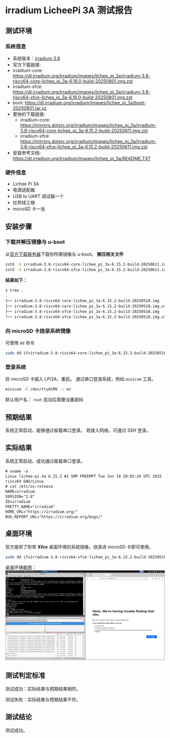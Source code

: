 # irradium LicheePi 3A 测试报告

## 测试环境

### 系统信息
- 系统版本：[irradium 3.8](https://irradium.org/)
-  官方下载链接:
  - irradium-core: <https://dl.irradium.org/irradium/images/lichee_pi_3a/irradium-3.8-riscv64-core-lichee_pi_3a-6.16.0-build-20250801.img.zst>
  - irradium-xfce: <https://dl.irradium.org/irradium/images/lichee_pi_3a/irradium-3.8-riscv64-xfce-lichee_pi_3a-6.16.0-build-20250801.img.zst>
  - boot: <https://dl.irradium.org/irradium/images/lichee_pi_3a/boot-20250801.tar.xz>
- 更快的下载链接:
  - irradium-core: <https://mirrors.dotsrc.org/irradium/images/lichee_pi_3a/irradium-3.8-riscv64-core-lichee_pi_3a-6.15.2-build-20250611.img.zst>
  - irradium-xfce: <https://mirrors.dotsrc.org/irradium/images/lichee_pi_3a/irradium-3.8-riscv64-xfce-lichee_pi_3a-6.15.2-build-20250611.img.zst>
- 安装参考文档: <https://dl.irradium.org/irradium/images/lichee_pi_3a/README.TXT>

### 硬件信息
- Lichee Pi 3A
- 电源适配器
- USB to UART 调试器一个
- 杜邦线三根
- microSD 卡一张

## 安装步骤

### 下载并解压镜像与 u-boot
从[官方下载服务器](https://dl.irradium.org/irradium/images/lichee_pi_3a/)下载你所需镜像与 u-boot。
**解压相关文件**
```bash
zstd -d irradium-3.8-riscv64-core-lichee_pi_3a-6.15.2-build-20250611.img.zst
zstd -d irradium-3.8-riscv64-xfce-lichee_pi_3a-6.15.2-build-20250611.img.zst
```

**结果如下：**
```bash
❯ tree .
.
├── irradium-3.8-riscv64-core-lichee_pi_3a-6.15.2-build-20250510.img
├── irradium-3.8-riscv64-core-lichee_pi_3a-6.15.2-build-20250510.img.zst
├── irradium-3.8-riscv64-xfce-lichee_pi_3a-6.15.2-build-20250510.img
└── irradium-3.8-riscv64-xfce-lichee_pi_3a-6.15.2-build-20250510.img.zst
```

### 向 microSD 卡烧录系统镜像
可使用 `dd` 命令
```bash
sudo dd if=irradium-3.8-riscv64-core-lichee_pi_3a-6.15.2-build-20250510.img of=/dev/mmcblk0 bs=1M
```

### 登录系统
将 microSD 卡插入 LPi3A，重启。
通过串口登录系统，例如 `minicom` 工具。
```bash
minicom -D /dev/ttyACM0 -c on
```
默认用户名： `root`
启动后需要设置密码

## 预期结果
系统正常启动，能够通过板载串口登录。
若接入网络，可通过 SSH 登录。

## 实际结果
系统正常启动，成功通过板载串口登录。

```log
# uname -a
Linux lichee-pi-3a 6.15.2 #1 SMP PREEMPT Tue Jun 10 20:02:24 UTC 2025 riscv64 GNU/Linux
# cat /etc/os-release 
NAME=irradium
VERSION="3.8"
ID=irradium
PRETTY_NAME="irradium"
HOME_URL="https://irradium.org/"
BUG_REPORT_URL="https://irradium.org/bugs/"
```

## 桌面环境
官方提供了附带 **Xfce** 桌面环境的系统镜像，烧录进 microSD 卡即可使用。
```bash
sudo dd if=irradium-3.8-riscv64-xfce-lichee_pi_3a-6.15.2-build-20250510.img of=/dev/mmcblk0 bs=1M
```
桌面环境截图：
![](Screenshot.png)


## 测试判定标准
测试成功：实际结果与预期结果相符。

测试失败：实际结果与预期结果不符。

## 测试结论
测试成功。
